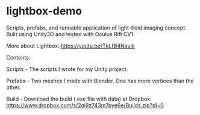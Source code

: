 # lightbox-demo
Scripts, prefabs, and runnable application of light-field imaging concept. Built using Unity3D and tested with Oculus Rift CV1. 

More about Lightbox: https://youtu.be/TkLfB4Nauik


Contents:

Scripts - The scripts I wrote for my Unity project.

Prefabs - Two  meshes I made with Blender. One has more vertices than the other.

Build -  Download the build (.exe file with data) at Dropbox: https://www.dropbox.com/s/2oi9z743m7pye6e/Builds.zip?dl=0
